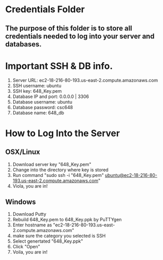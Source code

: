 # Credentials Folder

## The purpose of this folder is to store all credentials needed to log into your server and databases.

# Important SSH & DB info.

1. Server URL: ec2-18-216-80-193.us-east-2.compute.amazonaws.com
2. SSH username: ubuntu
3. SSH key: 648_Key.pem
4. Database IP and port: 0.0.0.0 | 3306
5. Database username: ubuntu
6. Database password: csc648
7. Database name: 648_db


# How to Log Into the Server
## OSX/Linux
   1. Download server key "648_Key.pem"
   2. Change into the directory where key is stored
   3. Run command "sudo ssh -i "648_Key.pem" ubuntu@ec2-18-216-80-193.us-east-2.compute.amazonaws.com"
   4. Viola, you are in!
    
## Windows
   1. Download Putty
   2. Rebuild 648_Key.pem to 648_Key.ppk by PuTTYgen
   3. Enter hostname as "ec2-18-216-80-193.us-east-2.compute.amazonaws.com"
   4. make sure the category you selected is SSH
   5. Select genertated "648_Key.ppk"
   6. Click "Open"
   7. Voila, you are in!
    
    


